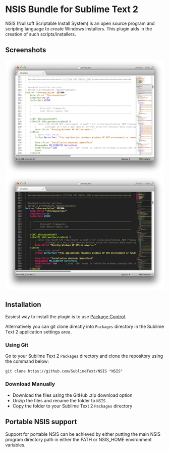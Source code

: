 # NSIS Bundle for Sublime Text 2

NSIS (Nullsoft Scriptable Install System) is an open source program and scripting language to create Windows installers. This plugin aids in the creation of such scripts/installers.


## Screenshots

![Expresso Soda](https://github.com/SublimeText/NSIS/blob/master/screenshots/expresso-soda.png)
![Monokai Soda](https://github.com/SublimeText/NSIS/blob/master/screenshots/monokai-soda.png)

## Installation

Easiest way to install the plugin is to use [Package Control](http://wbond.net/sublime_packages/package_control).

Alternatively you can git clone directly into `Packages` directory in the Sublime Text 2 application settings area.

### Using Git

Go to your Sublime Text 2 `Packages` directory and clone the repository using the command below:

    git clone https://github.com/SublimeText/NSIS "NSIS"

### Download Manually

* Download the files using the GitHub .zip download option
* Unzip the files and rename the folder to `NSIS`
* Copy the folder to your Sublime Text 2 `Packages` directory

## Portable NSIS support

Support for portable NSIS can be achieved by either putting the main NSIS program directory path in either the PATH or NSIS_HOME environment variables.
